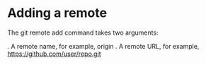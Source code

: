 Adding a remote
========
The git remote add command takes two arguments:

  . A remote name, for example, origin
  . A remote URL, for example, https://github.com/user/repo.git
